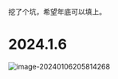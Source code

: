 挖了个坑，希望年底可以填上。

# 2024.1.6

![image-20240106205814268](http://panpan.dapanna.cn//image-20240106205814268.png)